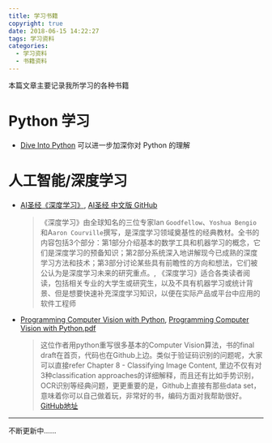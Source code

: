 ```yaml
---
title: 学习书籍
copyright: true
date: 2018-06-15 14:22:27
tags: 学习资料
categories:
  - 学习资料
  - 书籍资料
---
```


本篇文章主要记录我所学习的各种书籍

# Python 学习
- [Dive Into Python](https://woodpecker.org.cn/diveintopython/) 可以进一步加深你对 Python 的理解

# 人工智能/深度学习
- [AI圣经《深度学习》](https://exacity.github.io/deeplearningbook-chinese/), [AI圣经 中文版 GitHub](https://github.com/exacity/deeplearningbook-chinese)
  > 《深度学习》由全球知名的三位专家Ian `Goodfellow`、`Yoshua Bengio` 和A`aron Courville`撰写，是深度学习领域奠基性的经典教材。全书的内容包括3个部分：第1部分介绍基本的数学工具和机器学习的概念，它们是深度学习的预备知识；第2部分系统深入地讲解现今已成熟的深度学习方法和技术；第3部分讨论某些具有前瞻性的方向和想法，它们被公认为是深度学习未来的研究重点。, 《深度学习》适合各类读者阅读，包括相关专业的大学生或研究生，以及不具有机器学习或统计背景、但是想要快速补充深度学习知识，以便在实际产品或平台中应用的软件工程师

- [Programming Computer Vision with Python](http://programmingcomputervision.com/), [Programming Computer Vision with Python.pdf](http://programmingcomputervision.com/downloads/ProgrammingComputerVision_CCdraft.pdf)
  > 这位作者用python重写很多基本的Computer Vision算法，书的final draft在首页，代码也在Github上边。类似于验证码识别的问题呢，大家可以直接refer Chapter 8 - Classifying Image Content, 里边不仅有对3种classification approaches的详细解释，而且还有比如手势识别，OCR识别等经典问题，更更重要的是，Github上直接有那些data set，意味着你可以自己做着玩，非常好的书，编码方面对我帮助很好。
  > [GitHub地址](https://github.com/jesolem/PCV)



----
不断更新中......  

